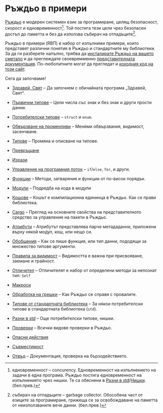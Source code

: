 # Ръждьо в примери

<!-- ⁰¹²³⁴⁵⁶⁷⁸⁹ -->
[Ръждьо][rust] е модерен системен език за програмиране, целящ
безопасност, скорост и едновременност[^concurency]. Той постига тези цели
чрез безопасен достъп до паметта и без да използва събирач на отпадъците[^garbage_c].

Ръждьо в примери (RВП) е набор от изпълними примери, които представят различни
понятия в Ръждьо и стандартните му библиотеки. За да ги разберете напълно, трябва
да [инсталирате Ръждьо на вашето сметало][install] и да преглеждате своевремменно
[представителната документация][std]. По-любопитните могат да прегледат и
[изходния код на този сайт][home].

Сега да започваме!

- [Здравей, Свят](hello.md) – Да започнем с обичайната програма „Здравей, Свят“.

- [Първични типове](primitives.md) – Цели числа със знак и без знак и други прости данни.

- [Потребителски типове](custom_types.md) – `struct` и `enum`.

- [Обвързване на променливи](variable_bindings.md) – Менѝми обвързвания, видимост, засенчване.

- [Типове](types.md) – Промяна и описване на типове.

- [Превръщане](conversion.md)

- [Изрази](expression.md)

- [Управление на програмния поток](flow_control.md) – `if`/`else`, `for`, и други.

- [Функции](fn.md) – Методи, затваряния и функции от по-висок порядък.

- [Модули](mod.md) – Подредба на кода в модули

- [Кошове](crates.md) – Кошът е компилационна едининца в Ръждьо. Как се прави библиотека.

- [Cargo](cargo.md) – Преглед на основните свойства на представителното средство за управление на пакети в Ръждьо.

- [Атрибути](attribute.md) – Атрибутът представлява парче метададанни, приложени върху някой модул, кош, или нещо си.

- [Обобщения](generics.md) – Как се пише функция, или тип данни, пододящи за множество типове аргументи.

- [Правила за видимост](scope.md) – Видимостта е важна при присвояване, заемане и трайност.

- [Отличител](trait.md) – Отличителят е набор от определени методи за непознат тип: `Self`

- [Макроси](macros.md)

- [Обработка на грешки](error.md) – Как Ръждьо се справя с провалите.

- [Типове от стандартната библиотека](std.md) – За някои потребителски типове в стандартната библиотека (`std`).

- [Разни в std](std_misc.md) – Още потребителски типове, нишки.

- [Проверки](testing.md) – Всички видове проверки в Ръждьо.

- [Опасни действия](unsafe.md)

- [Съвместимост](compatibility.md)

- [Отвъд](meta.md) – Документация, проверка на бързодействието.

[^concurency]: едновременност – concurency. Едновременност на изпълнението на
  задачи в една програма. Ръждьо постига едновременност на изпълнението чрез
  нишки. Те са обяснени в [Разни в
  std](std_misc.md)/[Нишки](std_misc/threads.md). (бел.прев.)

[^garbage_c]: събирач на отпадъците – garbage collector. Обособена част от
  езиците за програмиране, грижеща се за освобождаване на паметта от
  неизползваните вече данни. (бел.прев.)

[rust]: https://www.rust-lang.org/
[install]: https://www.rust-lang.org/tools/install
[std]: https://doc.rust-lang.org/std/
[home]:https://github.com/kberov/rust-by-example-bg 
